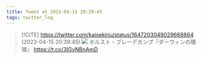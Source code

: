 ```yaml
---
title: Tweet at 2023-04-15 20:39:45
tags: twitter_log
---
```


> [!CITE] https://twitter.com/kaisekiriu/status/1647203049029668864 (2023-04-15 20:39:45)
> ![](https://twitter.com/kaisekiriu/status/1647203049029668864)
> ホルスト・ブレーデカンプ『ダーウィンの珊瑚』
> https://t.co/3lGyNBnAmD
